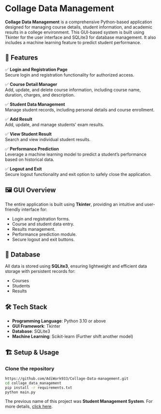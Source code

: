 # Collage Data Management

**Collage Data Management** is a comprehensive Python-based application designed for managing course details, student information, and academic results in a college environment. This GUI-based system is built using Tkinter for the user interface and SQLite3 for database management. It also includes a machine learning feature to predict student performance.

## 🚀 Features

✅ **Login and Registration Page**  
Secure login and registration functionality for authorized access.

✅ **Course Detail Manager**  
Add, update, and delete course information, including course name, duration, charges, and description.

✅ **Student Data Management**  
Manage student records, including personal details and course enrollment.

✅ **Add Result**  
Add, update, and manage students' exam results.

✅ **View Student Result**  
Search and view individual student results.

✅ **Performance Prediction**  
Leverage a machine learning model to predict a student’s performance based on historical data.

✅ **Logout and Exit**  
Secure logout functionality and exit option to safely close the application.

## 🖼️ GUI Overview

The entire application is built using **Tkinter**, providing an intuitive and user-friendly interface for:

- Login and registration forms.
- Course and student data entry.
- Results management.
- Performance prediction module.
- Secure logout and exit buttons.

## 💾 Database

All data is stored using **SQLite3**, ensuring lightweight and efficient data storage with persistent records for:

- Courses
- Students
- Results

## 🛠️ Tech Stack

- **Programming Language**: Python 3.10 or above 
- **GUI Framework**: Tkinter  
- **Database**: SQLite3  
- **Machine Learning**: Scikit-learn (Further shift another model)

## 🏗️ Setup & Usage

### Clone the repository

```bash
https://github.com/AdiWork933/Collage-Data-management.git
cd collage_data_management
pip install -r requirements.txt
python main.py
```

The previous name of this project was **Student Management System**. For more details, [click here](https://www.linkedin.com/posts/aditya-choudhary-312a11302_updated-and-enhanced-a-previous-project-by-activity-7273294979555328000-xP9q?utm_source=share&utm_medium=member_android&rcm=ACoAAE1kcX4BF02nRsPHZ0Xu2W66RXmgsfekUa4).
